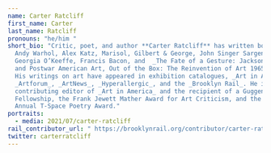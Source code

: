 ```yaml
---
name: Carter Ratcliff
first_name: Carter
last_name: Ratcliff
pronouns: "he/him "
short_bio: "Critic, poet, and author **Carter Ratcliff** has written books on
  Andy Warhol, Alex Katz, Marisol, Gilbert & George, John Singer Sargent,
  Georgia O’Keeffe, Francis Bacon, and  _The Fate of a Gesture: Jackson Pollock
  and Postwar American Art, Out of the Box: The Reinvention of Art 1965-1975_.
  His writings on art have appeared in exhibition catalogues, _Art in America_,
  _Artforum_, _ArtNews_, _Hyperallergic_, and the _Brooklyn Rail_. He is a
  contributing editor of _Art in America_ and the recipient of a Guggenheim
  Fellowship, the Frank Jewett Mather Award for Art Criticism, and the 2013
  Annual T-Space Poetry Award."
portraits:
  - media: 2021/07/carter-ratcliff
rail_contributor_url: " https://brooklynrail.org/contributor/carter-ratcliff"
twitter: carterratcliff
---
```

